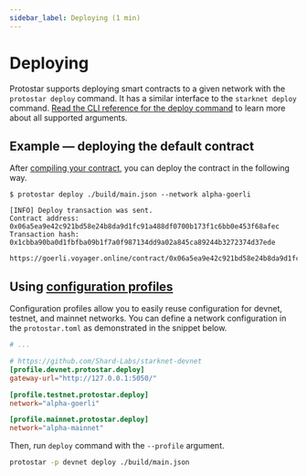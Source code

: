 ```yaml
---
sidebar_label: Deploying (1 min)
---
```


# Deploying

Protostar supports deploying smart contracts to a given network with the `protostar deploy` command. It has a similar interface to the `starknet deploy` command. [Read the CLI reference for the deploy command](/docs/cli-reference#deploy) to learn more about all supported arguments.

## Example — deploying the default contract
After [compiling your contract](/docs/tutorials/guides/compiling), you can deploy the contract in the following way.

```
$ protostar deploy ./build/main.json --network alpha-goerli
```
  
 ```shell title="Deployment output"
[INFO] Deploy transaction was sent.
Contract address: 0x06a5ea9e42c921bd58e24b8da9d1fc91a488df0700b173f1c6bb0e453f68afec
Transaction hash: 0x1cbba90ba0d1fbfba09b1f7a0f987134dd9a02a845ca89244b3272374d37ede

https://goerli.voyager.online/contract/0x06a5ea9e42c921bd58e24b8da9d1fc91a488df0700b173f1c6bb0e453f68afec
```

## Using [configuration profiles](/docs/tutorials/project-initialization#configuration-profiles)
Configuration profiles allow you to easily reuse configuration for devnet, testnet, and mainnet networks. You can define a network configuration in the `protostar.toml` as demonstrated in the snippet below.

```toml title=protostar.toml
# ...

# https://github.com/Shard-Labs/starknet-devnet
[profile.devnet.protostar.deploy]
gateway-url="http://127.0.0.1:5050/"

[profile.testnet.protostar.deploy]
network="alpha-goerli"

[profile.mainnet.protostar.deploy]
network="alpha-mainnet"
```

Then, run `deploy` command with the `--profile` argument.
```bash
protostar -p devnet deploy ./build/main.json
```
